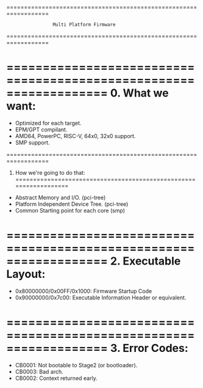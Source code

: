 ==================================================================

                     Multi Platform Firmware

==================================================================

==================================================================
0. What we want:
==================================================================

- Optimized for each target.
- EPM/GPT compilant.
- AMD64, PowerPC, RISC-V, 64x0, 32x0 support.
- SMP support.

==================================================================
1. How we're going to do that:
==================================================================

- Abstract Memory and I/O. (pci-tree)
- Platform Independent Device Tree. (pci-tree)
- Common Starting point for each core (smp)

==================================================================
2. Executable Layout:
==================================================================

- 0x80000000/0x00FF/0x1000: Firmware Startup Code
- 0x90000000/0x7c00: Executable Information Header or equivalent.

==================================================================
3. Error Codes:
==================================================================

- CB0001: Not bootable to Stage2 (or bootloader).
- CB0003: Bad arch.
- CB0002: Context returned early.



